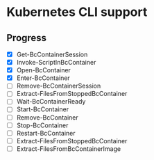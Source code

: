 # Kubernetes CLI support


## Progress
- [x] Get-BcContainerSession
- [x] Invoke-ScriptInBcContainer
- [x] Open-BcContainer
- [x] Enter-BcContainer
- [ ] Remove-BcContainerSession
- [ ] Extract-FilesFromStoppedBcContainer
- [ ] Wait-BcContainerReady
- [ ] Start-BcContainer
- [ ] Remove-BcContainer
- [ ] Stop-BcContainer
- [ ] Restart-BcContainer
- [ ] Extract-FilesFromStoppedBcContainer
- [ ] Extract-FilesFromBcContainerImage